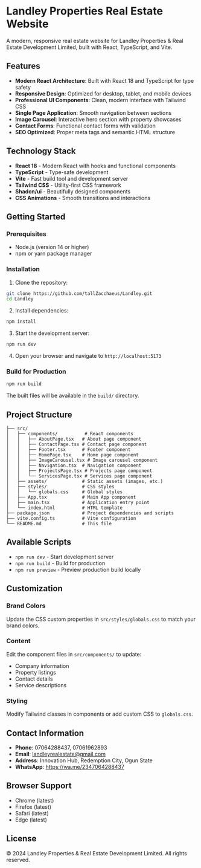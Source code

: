 # Landley Properties Real Estate Website

A modern, responsive real estate website for Landley Properties & Real Estate Development Limited, built with React, TypeScript, and Vite.

## Features

- **Modern React Architecture**: Built with React 18 and TypeScript for type safety
- **Responsive Design**: Optimized for desktop, tablet, and mobile devices
- **Professional UI Components**: Clean, modern interface with Tailwind CSS
- **Single Page Application**: Smooth navigation between sections
- **Image Carousel**: Interactive hero section with property showcases
- **Contact Forms**: Functional contact forms with validation
- **SEO Optimized**: Proper meta tags and semantic HTML structure

## Technology Stack

- **React 18** - Modern React with hooks and functional components
- **TypeScript** - Type-safe development
- **Vite** - Fast build tool and development server
- **Tailwind CSS** - Utility-first CSS framework
- **Shadcn/ui** - Beautifully designed components
- **CSS Animations** - Smooth transitions and interactions

## Getting Started

### Prerequisites

- Node.js (version 14 or higher)
- npm or yarn package manager

### Installation

1. Clone the repository:
```bash
git clone https://github.com/tallZacchaeus/Landley.git
cd Landley
```

2. Install dependencies:
```bash
npm install
```

3. Start the development server:
```bash
npm run dev
```

4. Open your browser and navigate to `http://localhost:5173`

### Build for Production

```bash
npm run build
```

The built files will be available in the `build/` directory.

## Project Structure

```
├── src/
│   ├── components/          # React components
│   │   ├── AboutPage.tsx   # About page component
│   │   ├── ContactPage.tsx # Contact page component
│   │   ├── Footer.tsx      # Footer component
│   │   ├── HomePage.tsx    # Home page component
│   │   ├── ImageCarousel.tsx # Image carousel component
│   │   ├── Navigation.tsx  # Navigation component
│   │   ├── ProjectsPage.tsx # Projects page component
│   │   └── ServicesPage.tsx # Services page component
│   ├── assets/             # Static assets (images, etc.)
│   ├── styles/             # CSS styles
│   │   └── globals.css     # Global styles
│   ├── App.tsx             # Main App component
│   ├── main.tsx            # Application entry point
│   └── index.html          # HTML template
├── package.json            # Project dependencies and scripts
├── vite.config.ts          # Vite configuration
└── README.md               # This file
```

## Available Scripts

- `npm run dev` - Start development server
- `npm run build` - Build for production
- `npm run preview` - Preview production build locally

## Customization

### Brand Colors
Update the CSS custom properties in `src/styles/globals.css` to match your brand colors.

### Content
Edit the component files in `src/components/` to update:
- Company information
- Property listings
- Contact details
- Service descriptions

### Styling
Modify Tailwind classes in components or add custom CSS to `globals.css`.

## Contact Information

- **Phone**: 07064288437, 07061962893
- **Email**: landleyrealestate@gmail.com
- **Address**: Innovation Hub, Redemption City, Ogun State
- **WhatsApp**: https://wa.me/2347064288437

## Browser Support

- Chrome (latest)
- Firefox (latest)
- Safari (latest)
- Edge (latest)

## License

© 2024 Landley Properties & Real Estate Development Limited. All rights reserved.
